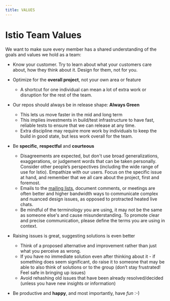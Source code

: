 ```yaml
---
title: VALUES
---
```


# Istio Team Values

We want to make sure every member has a shared understanding of the goals and
values we hold as a team:

- Know your customer. Try to learn about what your customers care about, how they think about it. Design for them, not for you.

- Optimize for the **overall project**, not your own area or feature
  - A shortcut for one individual can mean a lot of extra work or disruption for
    the rest of the team.

- Our repos should always be in release shape: **Always Green**
  - This lets us move faster in the mid and long term
  - This implies investments in build/test infrastructure to have fast, reliable
    tests to ensure that we can release at any time.
  - Extra discipline may require more work by individuals to keep the build in
    good state, but less work overall for the team.

- Be **specific**, **respectful** and **courteous**
  - Disagreements are expected, but don't use broad
    generalizations, exaggerations, or judgement words that can be taken
    personally. Consider other people’s perspectives (including the wide range of
    use for Istio). Empathize with our users. Focus on the specific
    issue at hand, and remember that we all care about the project, first and
    foremost.
  - Emails to the [mailing lists](/docs/community),
    document comments, or meetings are often better and higher bandwidth ways to
    communicate complex and nuanced design issues, as opposed to protracted
    heated live chats.
  - Be mindful of the terminology you are using, it may not be the same as
    someone else's and cause misunderstanding. To promote clear and precise
    communication, please define the terms you are using in context.

- Raising issues is great, suggesting solutions is even better
  - Think of a proposed alternative and improvement rather than just what you
    perceive as wrong.
  - If you have no immediate solution even after thinking about it - if
    something does seem significant, do raise it to someone that may be able to
    also think of solutions or to the group (don’t stay frustrated! Feel safe
    in bringing up issues)
  - Avoid rehashing old issues that have been already resolved/decided (unless
    you have new insights or information)

- Be productive and **happy**, and most importantly, have _fun_ :-)
